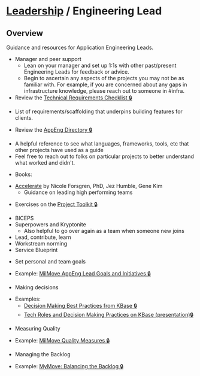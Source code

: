 # [Leadership](../README.md) / Engineering Lead

## Overview

Guidance and resources for Application Engineering Leads.

* Manager and peer support
  - Lean on your manager and set up 1:1s with other past/present Engineering Leads for feedback or advice.
  - Begin to ascertain any aspects of the projects you may not be as familiar with. For example, if you are concerned about any gaps in infrastructure knowledge, please reach out to someone in #infra.
* Review the [Technical Requirements Checklist 🔒](https://docs.google.com/document/d/1ozaXs8FiI6tqRWS_mEmEx_PothTioJsOxHoYlJF0b3I/)
 - List of requirements/scaffolding that underpins building features for clients.
* Review the [AppEng Directory 🔒](https://docs.google.com/spreadsheets/d/1wzlDUjMsHv8mfam7XaCVjw9F5UTrE7U9pJEQa5dEiAA/)
 - A helpful reference to see what languages, frameworks, tools, etc that other projects have used as a guide
 - Feel free to reach out to folks on particular projects to better understand what worked and didn't.
* Books:
 - [Accelerate](https://itrevolution.com/book/accelerate/) by Nicole Forsgren, PhD, Jez Humble, Gene Kim
   - Guidance on leading high performing teams
* Exercises on the [Project Toolkit 🔒](https://miro.com/app/board/o9J_kt0cswE=/)
 - BICEPS
 - Superpowers and Kryptonite
   - Also helpful to go over again as a team when someone new joins
 - Lead, contribute, learn
 - Workstream norming
 - Service Blueprint
* Set personal and team goals
 - Example: [MilMove AppEng Lead Goals and Initiatives 🔒](https://docs.google.com/document/d/13dCE0Yv3nt6zJeP2hVNen_EM-FHinLT2x0jYgb0bQfs/)
* Making decisions
 - Examples:
   - [Decision Making Best Practices from KBase 🔒](https://docs.google.com/document/d/1E-ChpTosRcX_h17eXRcw0c8rMymDSmZS7Ur-HZwiNkw/)
   - [Tech Roles and Decision Making Practices on KBase (presentation)🔒](https://docs.google.com/presentation/d/1FOVJQC03WVLiIL2SV-IATg_Na_ES2i9bwqkYXquRq70/edit#slide=id.g7781eb1f6c_0_4)
* Measuring Quality
 - Example: [MilMove Quality Measures 🔒](https://docs.google.com/document/d/1-YMSTj6keTS6zYgvq3lTY0PDqO09z-hbY8MMrVRjwdU/)
* Managing the Backlog
 - Example: [MyMove: Balancing the Backlog 🔒](https://docs.google.com/document/d/1vDZWJfjEZKLWZhtANYfmGk4M89_wGFYD/edit)
